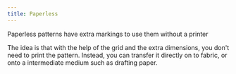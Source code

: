 ```yaml
---
title: Paperless
---
```


Paperless patterns have extra markings to use them without a printer

The idea is that with the help of the grid and the extra dimensions, you don't need to print the pattern. Instead, you can transfer it directly on to fabric, or onto a intermediate medium such as drafting paper.